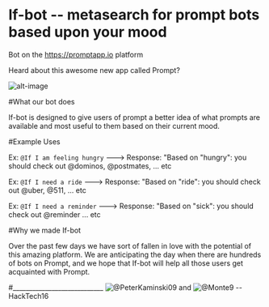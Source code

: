 # If-bot -- metasearch for prompt bots based upon your mood

Bot on the https://promptapp.io platform

Heard about this awesome new app called Prompt? 

![alt-image](https://cloud.githubusercontent.com/assets/5935411/13377108/d54d2cce-dd81-11e5-9d9e-4bfd250e5a2d.JPEG)

#What our bot does

If-bot is designed to give users of prompt a better idea of what prompts are available and most useful to them based on their current mood. 

#Example Uses

Ex: ```@If I am feeling hungry```
---> Response: "Based on "hungry": you should check out @dominos, @postmates, ... etc

Ex: ```@If I need a ride```
---> Response: "Based on "ride": you should check out @uber, @511, ... etc

Ex: ```@If I need a reminder```
---> Response: "Based on "sick": you should check out @reminder ... etc

#Why we made If-bot

Over the past few days we have sort of fallen in love with the potential of this amazing platform. We are anticipating the day when there are hundreds of bots on Prompt, and we hope that If-bot will help all those users get acquainted with Prompt. 

#____________________________
![@PeterKaminski09](http://github.com/peterkaminski09) and ![@Monte9](http://github.com/monte9) -- HackTech16
